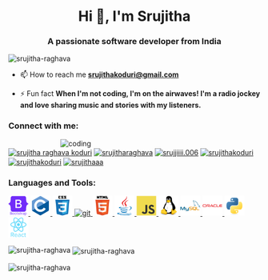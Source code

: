 <h1 align="center">Hi 👋, I'm Srujitha</h1>
<h3 align="center">A passionate software developer from India</h3>

<p align="left"> <img src="https://komarev.com/ghpvc/?username=srujitha-raghava&label=Profile%20views&color=0e75b6&style=flat" alt="srujitha-raghava" /> </p>

- 📫 How to reach me **srujithakoduri@gmail.com**

- ⚡ Fun fact **When I'm not coding, I'm on the airwaves! I'm a radio jockey and love sharing music and stories with my listeners.**

<h3 align="left">Connect with me:</h3>
<p align="left">
<img align="right" alt="coding" width="400" src="https://static.vecteezy.com/system/resources/previews/012/443/043/original/female-podcaster-talking-to-microphone-recording-podcast-in-studio-radio-host-with-table-png.png"> 
<a href="https://www.linkedin.com/in/srujitha-raghava-koduri-7b4794254/" target="blank"><img align="center" src="https://raw.githubusercontent.com/rahuldkjain/github-profile-readme-generator/master/src/images/icons/Social/linked-in-alt.svg" alt="srujitha raghava koduri" height="30" width="40" /></a>
<a href="https://kaggle.com/srujitharaghava" target="blank"><img align="center" src="https://raw.githubusercontent.com/rahuldkjain/github-profile-readme-generator/master/src/images/icons/Social/kaggle.svg" alt="srujitharaghava" height="30" width="40" /></a>
<a href="https://instagram.com/srujjiiii.006" target="blank"><img align="center" src="https://raw.githubusercontent.com/rahuldkjain/github-profile-readme-generator/master/src/images/icons/Social/instagram.svg" alt="srujjiiii.006" height="30" width="40" /></a>
<a href="https://www.codechef.com/users/srujithakoduri" target="blank"><img align="center" src="https://cdn.jsdelivr.net/npm/simple-icons@3.1.0/icons/codechef.svg" alt="srujithakoduri" height="30" width="40" /></a>
<a href="https://codeforces.com/profile/srujithakoduri" target="blank"><img align="center" src="https://raw.githubusercontent.com/rahuldkjain/github-profile-readme-generator/master/src/images/icons/Social/codeforces.svg" alt="srujithakoduri" height="30" width="40" /></a>
<a href="https://www.leetcode.com/srujithaaa" target="blank"><img align="center" src="https://raw.githubusercontent.com/rahuldkjain/github-profile-readme-generator/master/src/images/icons/Social/leet-code.svg" alt="srujithaaa" height="30" width="40" /></a>
</p>

<h3 align="left">Languages and Tools:</h3>
<p align="left"> <a href="https://getbootstrap.com" target="_blank" rel="noreferrer"> <img src="https://raw.githubusercontent.com/devicons/devicon/master/icons/bootstrap/bootstrap-plain-wordmark.svg" alt="bootstrap" width="40" height="40"/> </a> <a href="https://www.cprogramming.com/" target="_blank" rel="noreferrer"> <img src="https://raw.githubusercontent.com/devicons/devicon/master/icons/c/c-original.svg" alt="c" width="40" height="40"/> </a> <a href="https://www.w3schools.com/css/" target="_blank" rel="noreferrer"> <img src="https://raw.githubusercontent.com/devicons/devicon/master/icons/css3/css3-original-wordmark.svg" alt="css3" width="40" height="40"/> </a> <a href="https://git-scm.com/" target="_blank" rel="noreferrer"> <img src="https://www.vectorlogo.zone/logos/git-scm/git-scm-icon.svg" alt="git" width="40" height="40"/> </a> <a href="https://www.w3.org/html/" target="_blank" rel="noreferrer"> <img src="https://raw.githubusercontent.com/devicons/devicon/master/icons/html5/html5-original-wordmark.svg" alt="html5" width="40" height="40"/> </a> <a href="https://www.java.com" target="_blank" rel="noreferrer"> <img src="https://raw.githubusercontent.com/devicons/devicon/master/icons/java/java-original.svg" alt="java" width="40" height="40"/> </a> <a href="https://developer.mozilla.org/en-US/docs/Web/JavaScript" target="_blank" rel="noreferrer"> <img src="https://raw.githubusercontent.com/devicons/devicon/master/icons/javascript/javascript-original.svg" alt="javascript" width="40" height="40"/> </a> <a href="https://www.linux.org/" target="_blank" rel="noreferrer"> <img src="https://raw.githubusercontent.com/devicons/devicon/master/icons/linux/linux-original.svg" alt="linux" width="40" height="40"/> </a> <a href="https://www.mysql.com/" target="_blank" rel="noreferrer"> <img src="https://raw.githubusercontent.com/devicons/devicon/master/icons/mysql/mysql-original-wordmark.svg" alt="mysql" width="40" height="40"/> </a> <a href="https://www.oracle.com/" target="_blank" rel="noreferrer"> <img src="https://raw.githubusercontent.com/devicons/devicon/master/icons/oracle/oracle-original.svg" alt="oracle" width="40" height="40"/> </a> <a href="https://www.python.org" target="_blank" rel="noreferrer"> <img src="https://raw.githubusercontent.com/devicons/devicon/master/icons/python/python-original.svg" alt="python" width="40" height="40"/> </a> <a href="https://reactjs.org/" target="_blank" rel="noreferrer"> <img src="https://raw.githubusercontent.com/devicons/devicon/master/icons/react/react-original-wordmark.svg" alt="react" width="40" height="40"/> </a> </p>

<p><img align="left" src="https://github-readme-stats.vercel.app/api/top-langs?username=srujitha-raghava&show_icons=true&locale=en&layout=compact" alt="srujitha-raghava" /></p>

<p>&nbsp;<img align="center" src="https://github-readme-stats.vercel.app/api?username=srujitha-raghava&show_icons=true&locale=en" alt="srujitha-raghava" /></p>

<p><img align="center" src="https://github-readme-streak-stats.herokuapp.com/?user=srujitha-raghava&" alt="srujitha-raghava" /></p>

